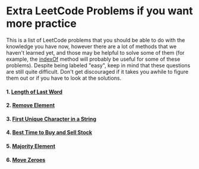 # Extra LeetCode Problems if you want more practice

This is a list of LeetCode problems that you should be able to do with the knowledge you have now, however there are a lot of methods that we haven't learned yet, and those may be helpful to solve some of them (for example, the [indexOf](https://developer.mozilla.org/en-US/docs/Web/JavaScript/Reference/Global_Objects/Array/indexOf) method will probably be useful for some of these problems). Despite being labeled "easy", keep in mind that these questions are still quite difficult. Don't get discouraged if it takes you awhile to figure them out or if you have to look at the solutions.

#### 1. [Length of Last Word](https://leetcode.com/problems/length-of-last-word/description)
#### 2. [Remove Element](https://leetcode.com/problems/remove-element)
#### 3. [First Unique Character in a String](https://leetcode.com/problems/first-unique-character-in-a-string/description)
#### 4. [Best Time to Buy and Sell Stock](https://leetcode.com/problems/best-time-to-buy-and-sell-stock/description)
#### 5. [Majority Element](https://leetcode.com/problems/majority-element)
#### 6. [Move Zeroes](https://leetcode.com/problems/move-zeroes/description)